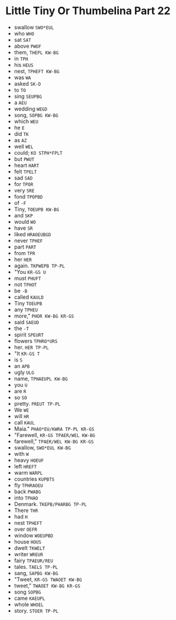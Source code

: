 # Little Tiny Or Thumbelina Part 22

* swallow `SWO*EUL`
* who `WHO`
* sat `SAT`
* above `PWOF`
* them, `THEPL KW-BG`
* in `TPH`
* his `HEUS`
* nest, `TPHEFT KW-BG`
* was `WA`
* asked `SK-D`
* to `TO`
* sing `SEUPBG`
* a `AEU`
* wedding `WEGD`
* song, `SOPBG KW-BG`
* which `WEU`
* he `E`
* did `TK`
* as `AZ`
* well `WEL`
* could; `KO STPH*FPLT`
* but `PWUT`
* heart `HART`
* felt `TPELT`
* sad `SAD`
* for `TPOR`
* very `SRE`
* fond `TPOPBD`
* of `-F`
* Tiny, `TOEUPB KW-BG`
* and `SKP`
* would `WO`
* have `SR`
* liked `HRAOEUBGD`
* never `TPHEF`
* part `PART`
* from `TPR`
* her `HER`
* again. `TKPWEPB TP-PL`
* "You `KR-GS U`
* must `PHUFT`
* not `TPHOT`
* be `-B`
* called `KAULD`
* Tiny `TOEUPB`
* any `TPHEU`
* more," `PHOR KW-BG KR-GS`
* said `SAEUD`
* the `-T`
* spirit `SPEURT`
* flowers `TPHRO*URS`
* her. `HER TP-PL`
* "It `KR-GS T`
* is `S`
* an `APB`
* ugly `ULG`
* name, `TPHAEUPL KW-BG`
* you `U`
* are `R`
* so `SO`
* pretty. `PREUT TP-PL`
* We `WE`
* will `HR`
* call `KAUL`
* Maia." `PHAO*EU/KWRA TP-PL KR-GS`
* "Farewell, `KR-GS TPAER/WEL KW-BG`
* farewell," `TPAER/WEL KW-BG KR-GS`
* swallow, `SWO*EUL KW-BG`
* with `W`
* heavy `HOEUF`
* left `HREFT`
* warm `WARPL`
* countries `KUPBTS`
* fly `TPHRAOEU`
* back `PWABG`
* into `TPHAO`
* Denmark. `TKEPB/PHARBG TP-PL`
* There `THR`
* had `H`
* nest `TPHEFT`
* over `OEFR`
* window `WOEUPBD`
* house `HOUS`
* dwelt `TKWELT`
* writer `WREUR`
* fairy `TPAEUR/REU`
* tales. `TAELS TP-PL`
* sang, `SAPBG KW-BG`
* "Tweet, `KR-GS TWAOET KW-BG`
* tweet," `TWAOET KW-BG KR-GS`
* song `SOPBG`
* came `KAEUPL`
* whole `WHOEL`
* story. `STOER TP-PL`

